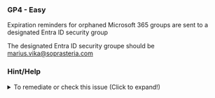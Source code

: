 ### GP4 - Easy

Expiration reminders for orphaned Microsoft 365 groups are sent to a designated Entra ID security group

The designated Entra ID security groupe should be marius.vika@soprasteria.com

### Hint/Help

<details>
  <summary>To remediate or check this issue (Click to expand!)</summary>

  - Configure expiration settings in Microsoft Entra ID
  - **Azure Portal** → **Microsoft Entra ID** → **Groups** → **Settings** → **Expiration** → Check "Email contact for groups with no owners":
  - Verify a designated Entra ID security group email is specified for orphaned group notifications.

</details>
